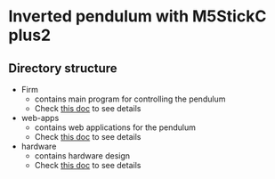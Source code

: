 # Inverted pendulum with M5StickC plus2

## Directory structure

* Firm
  * contains main program for controlling the pendulum
  * Check [this doc](./firm/README.md) to see details
* web-apps
  * contains web applications for the pendulum
  * Check [this doc](./web-apps/README.md) to see details
* hardware
  * contains hardware design
  * Check [this doc](./hardware/README.md) to see details
